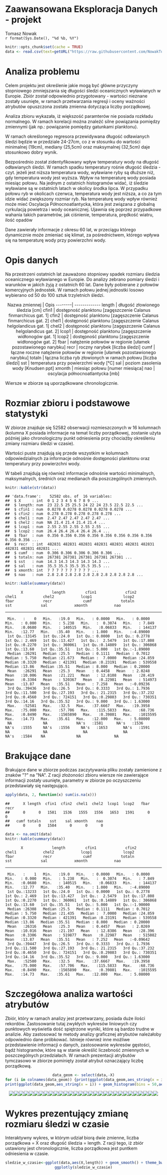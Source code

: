 # Zaawansowana Eksploracja Danych - projekt
Tomasz Nowak  
`r format(Sys.Date(), "%d %b, %Y")`  



```r
knitr::opts_chunk$set(cache = TRUE)
data <- read.csv(text=getURL("https://raw.githubusercontent.com/NowakTom/ZED/master/sledzie.csv"), na.strings = "?")
```

# Analiza problemu

Celem projektu jest określenie jakie mogą być główne przyczyny stopniowego zmniejszania się długości śledzi oceanicznych wyławianych w Europie. Zbiór został odpowiednio przygotowany - wartości nieznane zostały usunięte, w ramach przetwarzania regresji i oceny ważności atrybutów opuszczona została zmienna dotycząca liczby porządkowej.

Analiza zbioru wykazała, iż większość paramterów nie posiada rozkładu normalnego. W ramach korelacji można znaleźć silne powiązania pomiędzy zmiennymi (jak np.: powiązanie pomiędzy gatunkami planktonu). 

W ramach określonego regresora przewidywana długość odławianych śledzi będzie w przedziale 24-27cm, co z w stosunku do wartości minimalnej (19cm), mediany (25,5cm) oraz maksymalnej (32,5cm) daje stosunkowo dobry wynik.

Bezpośrednio został zidentyfikowany wpływ temperatury wody na długość odławianych śledzi. W ramach spadku temperatury rośnie długość śledzia - czyt. jeżeli jest niższa temperatura wody, wyławiane ryby są dłuższe niż, gdy temperatura wody jest wyższa. Wpływ na temperaturę wody posiada miesiąc połowu. Na jednym z ostatnich histogramów widać, iż śledzie wyławiane są w ostatnich latach w okolicy środka lipca. W przypadku połowu ryb w okolicach czerwca, temperatura wody jest niższa, a co za tym idzie widać zwiększony rozmiar ryb. Na temperaturę wody wpływ również może mieć Oscylacja Północnoatlantycka, która jest związana z globalną cyrkulacją powietrza i wody oceanicznej. Ujawnia się poprzez przypadkowe wahania takich parametrów, jak ciśnienie, temperatura, prędkość wiatru, ilość opadów

Dane zawierały informacje z okresu 60 lat, w przeciągu którego dynamicznie może zmieniać się klimat, za pośrednictwem, którego wpływa się na temperaturę wody przy powierzchni wody.

# Opis danych

Na przestrzeni ostatnich lat zauważono stopniowy spadek rozmiaru śledzia oceanicznego wyławianego w Europie. Do analizy zebrano pomiary śledzi i warunków w jakich żyją z ostatnich 60 lat. Dane były pobierane z połowów komercyjnych jednostek. W ramach połowu jednej jednostki losowo wybierano od 50 do 100 sztuk trzyletnich śledzi.

 <center>
Nazwa zmiennej | Opis
--------| -------------
length | długość złowionego śledzia [cm]
cfin1 | dostępność planktonu [zagęszczenie Calanus finmarchicus gat. 1]
cfin2 | dostępność planktonu [zagęszczenie Calanus finmarchicus gat. 2]
chel1 | dostępność planktonu [zagęszczenie Calanus helgolandicus gat. 1]
chel2 | dostępność planktonu [zagęszczenie Calanus helgolandicus gat. 2]
lcop1 | dostępność planktonu [zagęszczenie widłonogów gat. 1]
lcop2 | dostępność planktonu [zagęszczenie widłonogów gat. 2]
fbar | natężenie połowów w regionie [ułamek pozostawionego narybku]
recr | roczny narybek [liczba śledzi]
cumf | łączne roczne natężenie połowów w regionie [ułamek pozostawionego narybku]
totaln | łączna liczba ryb złowionych w ramach połowu [liczba śledzi]
sst | temperatura przy powierzchni wody [°C]
sal | poziom zasolenia wody [Knudsen ppt]
xmonth | miesiąc połowu [numer miesiąca]
nao | oscylacja północnoatlantycka [mb] 
</center>

Wiersze w zbiorze są uporządkowane chronologicznie.

# Rozmiar zbioru i podstawowe statystyki

W zbiorze znajduje się 52582 obserwacji rozmieszczonych w 16 kolumnach (kolumna X posiada informacje na temat liczby porządkowej, zostanie użyta później jako chronologiczny punkt odniesienia przy chociażby określeniu zmiany rozmiaru śledzi w czasie).

Wartości puste znajdują się przede wszystkim w kolumnach odpowiedzialnych za informacje odnośnie dostępności planktonu oraz temperatury przy powierzchni wody.

W tabeli znajdują się również informacje odnośnie wartości minimalnych, maksymalnych, średnich oraz medianach dla poszczególnych zmiennych. 


```r
knitr::kable(str(data))
```

```
## 'data.frame':	52582 obs. of  16 variables:
##  $ X     : int  0 1 2 3 4 5 6 7 8 9 ...
##  $ length: num  23 22.5 25 25.5 24 22 24 23.5 22.5 22.5 ...
##  $ cfin1 : num  0.0278 0.0278 0.0278 0.0278 0.0278 ...
##  $ cfin2 : num  0.278 0.278 0.278 0.278 0.278 ...
##  $ chel1 : num  2.47 2.47 2.47 2.47 2.47 ...
##  $ chel2 : num  NA 21.4 21.4 21.4 21.4 ...
##  $ lcop1 : num  2.55 2.55 2.55 2.55 2.55 ...
##  $ lcop2 : num  26.4 26.4 26.4 26.4 26.4 ...
##  $ fbar  : num  0.356 0.356 0.356 0.356 0.356 0.356 0.356 0.356 0.356 0.356 ...
##  $ recr  : int  482831 482831 482831 482831 482831 482831 482831 482831 482831 482831 ...
##  $ cumf  : num  0.306 0.306 0.306 0.306 0.306 ...
##  $ totaln: num  267381 267381 267381 267381 267381 ...
##  $ sst   : num  14.3 14.3 14.3 14.3 14.3 ...
##  $ sal   : num  35.5 35.5 35.5 35.5 35.5 ...
##  $ xmonth: int  7 7 7 7 7 7 7 7 7 7 ...
##  $ nao   : num  2.8 2.8 2.8 2.8 2.8 2.8 2.8 2.8 2.8 2.8 ...
```

```r
knitr::kable(summary(data))
```

           X             length         cfin1             cfin2             chel1            chel2            lcop1              lcop2             fbar             recr              cumf             totaln             sst             sal            xmonth            nao         
---  --------------  -------------  ----------------  ----------------  ---------------  ---------------  -----------------  ---------------  ---------------  ----------------  ----------------  ----------------  --------------  --------------  ---------------  -----------------
     Min.   :    0   Min.   :19.0   Min.   : 0.0000   Min.   : 0.0000   Min.   : 0.000   Min.   : 5.238   Min.   :  0.3074   Min.   : 7.849   Min.   :0.0680   Min.   : 140515   Min.   :0.06833   Min.   : 144137   Min.   :12.77   Min.   :35.40   Min.   : 1.000   Min.   :-4.89000 
     1st Qu.:13145   1st Qu.:24.0   1st Qu.: 0.0000   1st Qu.: 0.2778   1st Qu.: 2.469   1st Qu.:13.427   1st Qu.:  2.5479   1st Qu.:17.808   1st Qu.:0.2270   1st Qu.: 360061   1st Qu.:0.14809   1st Qu.: 306068   1st Qu.:13.60   1st Qu.:35.51   1st Qu.: 5.000   1st Qu.:-1.89000 
     Median :26291   Median :25.5   Median : 0.1111   Median : 0.7012   Median : 5.750   Median :21.673   Median :  7.0000   Median :24.859   Median :0.3320   Median : 421391   Median :0.23191   Median : 539558   Median :13.86   Median :35.51   Median : 8.000   Median : 0.20000 
     Mean   :26291   Mean   :25.3   Mean   : 0.4458   Mean   : 2.0248   Mean   :10.006   Mean   :21.221   Mean   : 12.8108   Mean   :28.419   Mean   :0.3304   Mean   : 520367   Mean   :0.22981   Mean   : 514973   Mean   :13.87   Mean   :35.51   Mean   : 7.258   Mean   :-0.09236 
     3rd Qu.:39436   3rd Qu.:26.5   3rd Qu.: 0.3333   3rd Qu.: 1.7936   3rd Qu.:11.500   3rd Qu.:27.193   3rd Qu.: 21.2315   3rd Qu.:37.232   3rd Qu.:0.4560   3rd Qu.: 724151   3rd Qu.:0.29803   3rd Qu.: 730351   3rd Qu.:14.16   3rd Qu.:35.52   3rd Qu.: 9.000   3rd Qu.: 1.63000 
     Max.   :52581   Max.   :32.5   Max.   :37.6667   Max.   :19.3958   Max.   :75.000   Max.   :57.706   Max.   :115.5833   Max.   :68.736   Max.   :0.8490   Max.   :1565890   Max.   :0.39801   Max.   :1015595   Max.   :14.73   Max.   :35.61   Max.   :12.000   Max.   : 5.08000 
     NA              NA             NA's   :1581      NA's   :1536      NA's   :1555     NA's   :1556     NA's   :1653       NA's   :1591     NA               NA                NA                NA                NA's   :1584    NA              NA               NA               

# Brakujące dane

Brakujące dane w zbiorze podczas zaczytywania pliku zostały zamienione z znaków "?" na "NA". Z racji złożoności zbioru wiersze nie zawierające informacji zostały usunięte, parametry w zbiorze po oczyszczeniu przedstawiały się następująco.


```r
apply(data, 2, function(x) sum(is.na(x)))
```

```
##      X length  cfin1  cfin2  chel1  chel2  lcop1  lcop2   fbar   recr 
##      0      0   1581   1536   1555   1556   1653   1591      0      0 
##   cumf totaln    sst    sal xmonth    nao 
##      0      0   1584      0      0      0
```

```r
data <- na.omit(data)
knitr::kable(summary(data))
```

           X             length         cfin1             cfin2             chel1            chel2            lcop1              lcop2             fbar             recr              cumf             totaln             sst             sal            xmonth            nao         
---  --------------  -------------  ----------------  ----------------  ---------------  ---------------  -----------------  ---------------  ---------------  ----------------  ----------------  ----------------  --------------  --------------  ---------------  -----------------
     Min.   :    1   Min.   :19.0   Min.   : 0.0000   Min.   : 0.0000   Min.   : 0.000   Min.   : 5.238   Min.   :  0.3074   Min.   : 7.849   Min.   :0.0680   Min.   : 140515   Min.   :0.06833   Min.   : 144137   Min.   :12.77   Min.   :35.40   Min.   : 1.000   Min.   :-4.89000 
     1st Qu.:13233   1st Qu.:24.0   1st Qu.: 0.0000   1st Qu.: 0.2778   1st Qu.: 2.469   1st Qu.:13.427   1st Qu.:  2.5479   1st Qu.:17.808   1st Qu.:0.2270   1st Qu.: 360061   1st Qu.:0.14809   1st Qu.: 306068   1st Qu.:13.60   1st Qu.:35.51   1st Qu.: 5.000   1st Qu.:-1.90000 
     Median :26308   Median :25.5   Median : 0.1111   Median : 0.7012   Median : 5.750   Median :21.435   Median :  7.0000   Median :24.859   Median :0.3320   Median : 421391   Median :0.23191   Median : 539558   Median :13.86   Median :35.51   Median : 8.000   Median : 0.20000 
     Mean   :26316   Mean   :25.3   Mean   : 0.4457   Mean   : 2.0269   Mean   :10.016   Mean   :21.197   Mean   : 12.8386   Mean   :28.396   Mean   :0.3306   Mean   : 519877   Mean   :0.22987   Mean   : 515082   Mean   :13.87   Mean   :35.51   Mean   : 7.252   Mean   :-0.09642 
     3rd Qu.:39447   3rd Qu.:26.5   3rd Qu.: 0.3333   3rd Qu.: 1.7936   3rd Qu.:11.500   3rd Qu.:27.193   3rd Qu.: 21.2315   3rd Qu.:37.232   3rd Qu.:0.4650   3rd Qu.: 724151   3rd Qu.:0.29803   3rd Qu.: 730351   3rd Qu.:14.16   3rd Qu.:35.52   3rd Qu.: 9.000   3rd Qu.: 1.63000 
     Max.   :52580   Max.   :32.5   Max.   :37.6667   Max.   :19.3958   Max.   :75.000   Max.   :57.706   Max.   :115.5833   Max.   :68.736   Max.   :0.8490   Max.   :1565890   Max.   :0.39801   Max.   :1015595   Max.   :14.73   Max.   :35.61   Max.   :12.000   Max.   : 5.08000 

# Szczegółowa analiza wartości atrybutów

Zbiór, który w ramach analizy jest przetwarzany, posiada duże ilości rekordów. Zastosowanie tutaj zwykłych wykresów liniowych czy punktowych wyświetla dość spiętrzone wyniki, które są bardzo trudne w analizie. Aby zastosować te metody analizy graficznej atrybutów należałoby odpowiednio dane próbkować. Istnieje również inne możliwe przedstawienie informacji o danych, zastosowanie wykresów gęstości, bądź histogramów, które są w stanie określić liczebność zmiennych w poszczególnych przedziałach. W ramach prezentacji atrybutów tymczasowo w zbiorze pominięty został atrybut oznaczający liczbę porządkową.

<center>

```r
data_geom <- select(data,-X)
for (i in colnames(data_geom)) {print(ggplot(data_geom,aes_string(x = i)) + geom_density(fill = "#0087BD") + ggtitle(i) + theme_bw())
print(ggplot(data_geom,aes_string(x = i)) + geom_histogram(bins = 50,aes(fill = ..count..)) + scale_fill_gradient("Count", low = "yellow", high = "blue") + ggtitle(i) + theme_bw()) }
```

![](ZED_projekt_files/figure-html/unnamed-chunk-5-1.png)<!-- -->![](ZED_projekt_files/figure-html/unnamed-chunk-5-2.png)<!-- -->![](ZED_projekt_files/figure-html/unnamed-chunk-5-3.png)<!-- -->![](ZED_projekt_files/figure-html/unnamed-chunk-5-4.png)<!-- -->![](ZED_projekt_files/figure-html/unnamed-chunk-5-5.png)<!-- -->![](ZED_projekt_files/figure-html/unnamed-chunk-5-6.png)<!-- -->![](ZED_projekt_files/figure-html/unnamed-chunk-5-7.png)<!-- -->![](ZED_projekt_files/figure-html/unnamed-chunk-5-8.png)<!-- -->![](ZED_projekt_files/figure-html/unnamed-chunk-5-9.png)<!-- -->![](ZED_projekt_files/figure-html/unnamed-chunk-5-10.png)<!-- -->![](ZED_projekt_files/figure-html/unnamed-chunk-5-11.png)<!-- -->![](ZED_projekt_files/figure-html/unnamed-chunk-5-12.png)<!-- -->![](ZED_projekt_files/figure-html/unnamed-chunk-5-13.png)<!-- -->![](ZED_projekt_files/figure-html/unnamed-chunk-5-14.png)<!-- -->![](ZED_projekt_files/figure-html/unnamed-chunk-5-15.png)<!-- -->![](ZED_projekt_files/figure-html/unnamed-chunk-5-16.png)<!-- -->![](ZED_projekt_files/figure-html/unnamed-chunk-5-17.png)<!-- -->![](ZED_projekt_files/figure-html/unnamed-chunk-5-18.png)<!-- -->![](ZED_projekt_files/figure-html/unnamed-chunk-5-19.png)<!-- -->![](ZED_projekt_files/figure-html/unnamed-chunk-5-20.png)<!-- -->![](ZED_projekt_files/figure-html/unnamed-chunk-5-21.png)<!-- -->![](ZED_projekt_files/figure-html/unnamed-chunk-5-22.png)<!-- -->![](ZED_projekt_files/figure-html/unnamed-chunk-5-23.png)<!-- -->![](ZED_projekt_files/figure-html/unnamed-chunk-5-24.png)<!-- -->![](ZED_projekt_files/figure-html/unnamed-chunk-5-25.png)<!-- -->![](ZED_projekt_files/figure-html/unnamed-chunk-5-26.png)<!-- -->![](ZED_projekt_files/figure-html/unnamed-chunk-5-27.png)<!-- -->![](ZED_projekt_files/figure-html/unnamed-chunk-5-28.png)<!-- -->![](ZED_projekt_files/figure-html/unnamed-chunk-5-29.png)<!-- -->![](ZED_projekt_files/figure-html/unnamed-chunk-5-30.png)<!-- -->
</center>

# Wykres prezentujący zmianę rozmiaru śledzi w czasie

Interaktywny wykres, w którym udział biorą dwie zmienne, liczba porządkowa = X oraz długość śledzia = length. Z racji tego, iż zbiór ustawiony jest chronologicznie, liczba porządkowa jest puntkem odniesienia w czasie.

<center>

```r
sledzie_w_czasie<-ggplot(data,aes(X,length)) + geom_smooth() + theme_bw() + ggtitle("Zmiana rozmiaru śledzi w czasie") + labs(x= "Czas",y="Rozmiar śledzi")
ggplotly(sledzie_w_czasie)
```

<!--html_preserve--><div id="htmlwidget-da30f90cf87c4577904d" style="width:672px;height:480px;" class="plotly html-widget"></div>
<script type="application/json" data-for="htmlwidget-da30f90cf87c4577904d">{"x":{"data":[{"x":[1,666.556962025316,1332.11392405063,1997.67088607595,2663.22784810127,3328.78481012658,3994.3417721519,4659.89873417722,5325.45569620253,5991.01265822785,6656.56962025316,7322.12658227848,7987.6835443038,8653.24050632911,9318.79746835443,9984.35443037975,10649.9113924051,11315.4683544304,11981.0253164557,12646.582278481,13312.1392405063,13977.6962025316,14643.253164557,15308.8101265823,15974.3670886076,16639.9240506329,17305.4810126582,17971.0379746835,18636.5949367089,19302.1518987342,19967.7088607595,20633.2658227848,21298.8227848101,21964.3797468354,22629.9367088608,23295.4936708861,23961.0506329114,24626.6075949367,25292.164556962,25957.7215189873,26623.2784810127,27288.835443038,27954.3924050633,28619.9493670886,29285.5063291139,29951.0632911392,30616.6202531646,31282.1772151899,31947.7341772152,32613.2911392405,33278.8481012658,33944.4050632911,34609.9620253165,35275.5189873418,35941.0759493671,36606.6329113924,37272.1898734177,37937.746835443,38603.3037974684,39268.8607594937,39934.417721519,40599.9746835443,41265.5316455696,41931.0886075949,42596.6455696203,43262.2025316456,43927.7594936709,44593.3164556962,45258.8734177215,45924.4303797468,46589.9873417722,47255.5443037975,47921.1012658228,48586.6582278481,49252.2151898734,49917.7721518987,50583.3291139241,51248.8860759494,51914.4430379747,52580],"y":[24.4019532510441,24.5325523161891,24.6620464666224,24.7893307876321,24.9133003645067,25.0328502825342,25.146875627003,25.2542714832013,25.3539329364174,25.4447598650459,25.5266855372574,25.6019573803281,25.673137268706,25.7427870768391,25.8134686791754,25.8877439501628,25.9681747642494,26.0573229958832,26.1577084919278,26.2686309108767,26.3839491964048,26.4969974956325,26.6011099556803,26.6896207236685,26.7558639467177,26.7931737719481,26.7948843464803,26.7547818619542,26.6749275998764,26.5646268460207,26.4334295680843,26.2908857337644,26.1465453107581,26.0099582667627,25.8906745694753,25.7982441865932,25.7407730183256,25.7155644203795,25.7150286813001,25.7315518874136,25.7575201250461,25.7853194805236,25.8073360401722,25.815955890318,25.8035688872002,25.7654316457746,25.7047716610015,25.6261906773956,25.534290439472,25.4336726917456,25.3289391787313,25.224691644944,25.1255318348987,25.0360043460452,24.9579447733706,24.8893584021572,24.8279606410827,24.7714668988244,24.71759258406,24.6640531054669,24.6085638717226,24.5488402915047,24.4827493288114,24.4106827667194,24.3351165039079,24.2585888357364,24.1836380575642,24.1128024647505,24.0486203526547,23.9936300166362,23.9503697520542,23.9210709567113,23.9053589102395,23.901544092171,23.907926898448,23.9228077250131,23.9444869678086,23.9712650227769,24.0014422858604,24.0333191530015],"text":["X: 1<br>length: 24.4","X: 666.56<br>length: 24.53","X: 1332.11<br>length: 24.66","X: 1997.67<br>length: 24.79","X: 2663.23<br>length: 24.91","X: 3328.78<br>length: 25.03","X: 3994.34<br>length: 25.15","X: 4659.9<br>length: 25.25","X: 5325.46<br>length: 25.35","X: 5991.01<br>length: 25.44","X: 6656.57<br>length: 25.53","X: 7322.13<br>length: 25.6","X: 7987.68<br>length: 25.67","X: 8653.24<br>length: 25.74","X: 9318.8<br>length: 25.81","X: 9984.35<br>length: 25.89","X: 10649.91<br>length: 25.97","X: 11315.47<br>length: 26.06","X: 11981.03<br>length: 26.16","X: 12646.58<br>length: 26.27","X: 13312.14<br>length: 26.38","X: 13977.7<br>length: 26.5","X: 14643.25<br>length: 26.6","X: 15308.81<br>length: 26.69","X: 15974.37<br>length: 26.76","X: 16639.92<br>length: 26.79","X: 17305.48<br>length: 26.79","X: 17971.04<br>length: 26.75","X: 18636.59<br>length: 26.67","X: 19302.15<br>length: 26.56","X: 19967.71<br>length: 26.43","X: 20633.27<br>length: 26.29","X: 21298.82<br>length: 26.15","X: 21964.38<br>length: 26.01","X: 22629.94<br>length: 25.89","X: 23295.49<br>length: 25.8","X: 23961.05<br>length: 25.74","X: 24626.61<br>length: 25.72","X: 25292.16<br>length: 25.72","X: 25957.72<br>length: 25.73","X: 26623.28<br>length: 25.76","X: 27288.84<br>length: 25.79","X: 27954.39<br>length: 25.81","X: 28619.95<br>length: 25.82","X: 29285.51<br>length: 25.8","X: 29951.06<br>length: 25.77","X: 30616.62<br>length: 25.7","X: 31282.18<br>length: 25.63","X: 31947.73<br>length: 25.53","X: 32613.29<br>length: 25.43","X: 33278.85<br>length: 25.33","X: 33944.41<br>length: 25.22","X: 34609.96<br>length: 25.13","X: 35275.52<br>length: 25.04","X: 35941.08<br>length: 24.96","X: 36606.63<br>length: 24.89","X: 37272.19<br>length: 24.83","X: 37937.75<br>length: 24.77","X: 38603.3<br>length: 24.72","X: 39268.86<br>length: 24.66","X: 39934.42<br>length: 24.61","X: 40599.97<br>length: 24.55","X: 41265.53<br>length: 24.48","X: 41931.09<br>length: 24.41","X: 42596.65<br>length: 24.34","X: 43262.2<br>length: 24.26","X: 43927.76<br>length: 24.18","X: 44593.32<br>length: 24.11","X: 45258.87<br>length: 24.05","X: 45924.43<br>length: 23.99","X: 46589.99<br>length: 23.95","X: 47255.54<br>length: 23.92","X: 47921.1<br>length: 23.91","X: 48586.66<br>length: 23.9","X: 49252.22<br>length: 23.91","X: 49917.77<br>length: 23.92","X: 50583.33<br>length: 23.94","X: 51248.89<br>length: 23.97","X: 51914.44<br>length: 24","X: 52580<br>length: 24.03"],"key":null,"type":"scatter","mode":"lines","name":"fitted values","line":{"width":3.77952755905512,"color":"rgba(51,102,255,1)","dash":"solid"},"hoveron":"points","showlegend":false,"xaxis":"x","yaxis":"y","hoverinfo":"text"},{"x":[1,666.556962025316,1332.11392405063,1997.67088607595,2663.22784810127,3328.78481012658,3994.3417721519,4659.89873417722,5325.45569620253,5991.01265822785,6656.56962025316,7322.12658227848,7987.6835443038,8653.24050632911,9318.79746835443,9984.35443037975,10649.9113924051,11315.4683544304,11981.0253164557,12646.582278481,13312.1392405063,13977.6962025316,14643.253164557,15308.8101265823,15974.3670886076,16639.9240506329,17305.4810126582,17971.0379746835,18636.5949367089,19302.1518987342,19967.7088607595,20633.2658227848,21298.8227848101,21964.3797468354,22629.9367088608,23295.4936708861,23961.0506329114,24626.6075949367,25292.164556962,25957.7215189873,26623.2784810127,27288.835443038,27954.3924050633,28619.9493670886,29285.5063291139,29951.0632911392,30616.6202531646,31282.1772151899,31947.7341772152,32613.2911392405,33278.8481012658,33944.4050632911,34609.9620253165,35275.5189873418,35941.0759493671,36606.6329113924,37272.1898734177,37937.746835443,38603.3037974684,39268.8607594937,39934.417721519,40599.9746835443,41265.5316455696,41931.0886075949,42596.6455696203,43262.2025316456,43927.7594936709,44593.3164556962,45258.8734177215,45924.4303797468,46589.9873417722,47255.5443037975,47921.1012658228,48586.6582278481,49252.2151898734,49917.7721518987,50583.3291139241,51248.8860759494,51914.4430379747,52580,52580,52580,51914.4430379747,51248.8860759494,50583.3291139241,49917.7721518987,49252.2151898734,48586.6582278481,47921.1012658228,47255.5443037975,46589.9873417722,45924.4303797468,45258.8734177215,44593.3164556962,43927.7594936709,43262.2025316456,42596.6455696203,41931.0886075949,41265.5316455696,40599.9746835443,39934.417721519,39268.8607594937,38603.3037974684,37937.746835443,37272.1898734177,36606.6329113924,35941.0759493671,35275.5189873418,34609.9620253165,33944.4050632911,33278.8481012658,32613.2911392405,31947.7341772152,31282.1772151899,30616.6202531646,29951.0632911392,29285.5063291139,28619.9493670886,27954.3924050633,27288.835443038,26623.2784810127,25957.7215189873,25292.164556962,24626.6075949367,23961.0506329114,23295.4936708861,22629.9367088608,21964.3797468354,21298.8227848101,20633.2658227848,19967.7088607595,19302.1518987342,18636.5949367089,17971.0379746835,17305.4810126582,16639.9240506329,15974.3670886076,15308.8101265823,14643.253164557,13977.6962025316,13312.1392405063,12646.582278481,11981.0253164557,11315.4683544304,10649.9113924051,9984.35443037975,9318.79746835443,8653.24050632911,7987.6835443038,7322.12658227848,6656.56962025316,5991.01265822785,5325.45569620253,4659.89873417722,3994.3417721519,3328.78481012658,2663.22784810127,1997.67088607595,1332.11392405063,666.556962025316,1,1],"y":[24.3213505806143,24.4660467607603,24.6079331660004,24.7447933568782,24.8743825920852,24.9952961004595,25.1076889137359,25.2124743046974,25.3102034601149,25.4007897164008,25.4843531831372,25.5623104196919,25.6360475828745,25.7069681473019,25.777019188267,25.8491004361879,25.9268305387874,26.013987014037,26.1140966082883,26.2266668620608,26.3446479268541,26.4601343955766,26.5652848514478,26.6528957257801,26.7167703332993,26.7513921998854,26.7513419802871,26.7113678825203,26.6334500876783,26.5258619982821,26.3968883627137,26.2549867668717,26.1093788575206,25.970283172135,25.8484694304143,25.7547043900881,25.6979019606081,25.6749512984869,25.6771177693093,25.6954980964749,25.721524459534,25.7475463954289,25.7668569352398,25.7731267663118,25.7599118001151,25.722979656198,25.664814465988,25.5888131748308,25.4983336268608,25.3972337270746,25.2903587955975,25.1833668132061,25.082134946619,24.9922806430304,24.9158400381771,24.8499161972098,24.7910019262624,24.7356373967778,24.6809716988695,24.6251490016311,24.5670114708077,24.5055190020813,24.4395068917804,24.369301184682,24.2963955439214,24.2221048835114,24.1478731590501,24.0758416299532,24.0091226129045,23.9514105767166,23.9064390712752,23.8773068309916,23.8634949119032,23.8623056718458,23.8703752244755,23.883953817658,23.9000380956978,23.917214240464,23.9349369966978,23.9526356879908,23.9526356879908,24.1140026180123,24.067947575023,24.0253158050898,23.9889358399194,23.9616616323681,23.9454785724205,23.9407825124961,23.9472229085758,23.964835082431,23.9943004328333,24.0358494565558,24.0881180924049,24.1497632995477,24.2194029560782,24.2950727879614,24.3738374638945,24.4520643487567,24.5259917658423,24.5921615809281,24.6501162726376,24.7029572093027,24.7542134692505,24.8072964008711,24.8649193559029,24.9288006071047,25.0000495085641,25.0797280490601,25.1689287231784,25.266016476682,25.3675195618652,25.4701116564167,25.5702472520833,25.6635681799604,25.7447288560149,25.8078836353513,25.8472259742853,25.8587850143242,25.8478151451046,25.8230925656182,25.7935157905581,25.7676056783524,25.7529395932909,25.7561775422721,25.7836440760431,25.8417839830982,25.9328797085364,26.0496333613904,26.1837117639956,26.3267847006571,26.4699707734548,26.6033916937593,26.7164051120744,26.7981958413881,26.8384267126735,26.8349553440109,26.794957560136,26.7263457215569,26.6369350599128,26.5338605956884,26.4232504659554,26.3105949596926,26.2013203755672,26.1006589777293,26.0095189897114,25.9263874641377,25.8499181700837,25.7786060063763,25.7102269545375,25.6416043409643,25.5690178913776,25.4887300136911,25.3976624127198,25.2960686617052,25.1860623402701,25.0704044646089,24.9522181369281,24.8338682183861,24.7161597672444,24.5990578716179,24.4825559214739,24.3213505806143],"text":["X: 1<br>length: 24.4","X: 666.56<br>length: 24.53","X: 1332.11<br>length: 24.66","X: 1997.67<br>length: 24.79","X: 2663.23<br>length: 24.91","X: 3328.78<br>length: 25.03","X: 3994.34<br>length: 25.15","X: 4659.9<br>length: 25.25","X: 5325.46<br>length: 25.35","X: 5991.01<br>length: 25.44","X: 6656.57<br>length: 25.53","X: 7322.13<br>length: 25.6","X: 7987.68<br>length: 25.67","X: 8653.24<br>length: 25.74","X: 9318.8<br>length: 25.81","X: 9984.35<br>length: 25.89","X: 10649.91<br>length: 25.97","X: 11315.47<br>length: 26.06","X: 11981.03<br>length: 26.16","X: 12646.58<br>length: 26.27","X: 13312.14<br>length: 26.38","X: 13977.7<br>length: 26.5","X: 14643.25<br>length: 26.6","X: 15308.81<br>length: 26.69","X: 15974.37<br>length: 26.76","X: 16639.92<br>length: 26.79","X: 17305.48<br>length: 26.79","X: 17971.04<br>length: 26.75","X: 18636.59<br>length: 26.67","X: 19302.15<br>length: 26.56","X: 19967.71<br>length: 26.43","X: 20633.27<br>length: 26.29","X: 21298.82<br>length: 26.15","X: 21964.38<br>length: 26.01","X: 22629.94<br>length: 25.89","X: 23295.49<br>length: 25.8","X: 23961.05<br>length: 25.74","X: 24626.61<br>length: 25.72","X: 25292.16<br>length: 25.72","X: 25957.72<br>length: 25.73","X: 26623.28<br>length: 25.76","X: 27288.84<br>length: 25.79","X: 27954.39<br>length: 25.81","X: 28619.95<br>length: 25.82","X: 29285.51<br>length: 25.8","X: 29951.06<br>length: 25.77","X: 30616.62<br>length: 25.7","X: 31282.18<br>length: 25.63","X: 31947.73<br>length: 25.53","X: 32613.29<br>length: 25.43","X: 33278.85<br>length: 25.33","X: 33944.41<br>length: 25.22","X: 34609.96<br>length: 25.13","X: 35275.52<br>length: 25.04","X: 35941.08<br>length: 24.96","X: 36606.63<br>length: 24.89","X: 37272.19<br>length: 24.83","X: 37937.75<br>length: 24.77","X: 38603.3<br>length: 24.72","X: 39268.86<br>length: 24.66","X: 39934.42<br>length: 24.61","X: 40599.97<br>length: 24.55","X: 41265.53<br>length: 24.48","X: 41931.09<br>length: 24.41","X: 42596.65<br>length: 24.34","X: 43262.2<br>length: 24.26","X: 43927.76<br>length: 24.18","X: 44593.32<br>length: 24.11","X: 45258.87<br>length: 24.05","X: 45924.43<br>length: 23.99","X: 46589.99<br>length: 23.95","X: 47255.54<br>length: 23.92","X: 47921.1<br>length: 23.91","X: 48586.66<br>length: 23.9","X: 49252.22<br>length: 23.91","X: 49917.77<br>length: 23.92","X: 50583.33<br>length: 23.94","X: 51248.89<br>length: 23.97","X: 51914.44<br>length: 24","X: 52580<br>length: 24.03","X: 52580<br>length: 24.03","X: 52580<br>length: 24.03","X: 51914.44<br>length: 24","X: 51248.89<br>length: 23.97","X: 50583.33<br>length: 23.94","X: 49917.77<br>length: 23.92","X: 49252.22<br>length: 23.91","X: 48586.66<br>length: 23.9","X: 47921.1<br>length: 23.91","X: 47255.54<br>length: 23.92","X: 46589.99<br>length: 23.95","X: 45924.43<br>length: 23.99","X: 45258.87<br>length: 24.05","X: 44593.32<br>length: 24.11","X: 43927.76<br>length: 24.18","X: 43262.2<br>length: 24.26","X: 42596.65<br>length: 24.34","X: 41931.09<br>length: 24.41","X: 41265.53<br>length: 24.48","X: 40599.97<br>length: 24.55","X: 39934.42<br>length: 24.61","X: 39268.86<br>length: 24.66","X: 38603.3<br>length: 24.72","X: 37937.75<br>length: 24.77","X: 37272.19<br>length: 24.83","X: 36606.63<br>length: 24.89","X: 35941.08<br>length: 24.96","X: 35275.52<br>length: 25.04","X: 34609.96<br>length: 25.13","X: 33944.41<br>length: 25.22","X: 33278.85<br>length: 25.33","X: 32613.29<br>length: 25.43","X: 31947.73<br>length: 25.53","X: 31282.18<br>length: 25.63","X: 30616.62<br>length: 25.7","X: 29951.06<br>length: 25.77","X: 29285.51<br>length: 25.8","X: 28619.95<br>length: 25.82","X: 27954.39<br>length: 25.81","X: 27288.84<br>length: 25.79","X: 26623.28<br>length: 25.76","X: 25957.72<br>length: 25.73","X: 25292.16<br>length: 25.72","X: 24626.61<br>length: 25.72","X: 23961.05<br>length: 25.74","X: 23295.49<br>length: 25.8","X: 22629.94<br>length: 25.89","X: 21964.38<br>length: 26.01","X: 21298.82<br>length: 26.15","X: 20633.27<br>length: 26.29","X: 19967.71<br>length: 26.43","X: 19302.15<br>length: 26.56","X: 18636.59<br>length: 26.67","X: 17971.04<br>length: 26.75","X: 17305.48<br>length: 26.79","X: 16639.92<br>length: 26.79","X: 15974.37<br>length: 26.76","X: 15308.81<br>length: 26.69","X: 14643.25<br>length: 26.6","X: 13977.7<br>length: 26.5","X: 13312.14<br>length: 26.38","X: 12646.58<br>length: 26.27","X: 11981.03<br>length: 26.16","X: 11315.47<br>length: 26.06","X: 10649.91<br>length: 25.97","X: 9984.35<br>length: 25.89","X: 9318.8<br>length: 25.81","X: 8653.24<br>length: 25.74","X: 7987.68<br>length: 25.67","X: 7322.13<br>length: 25.6","X: 6656.57<br>length: 25.53","X: 5991.01<br>length: 25.44","X: 5325.46<br>length: 25.35","X: 4659.9<br>length: 25.25","X: 3994.34<br>length: 25.15","X: 3328.78<br>length: 25.03","X: 2663.23<br>length: 24.91","X: 1997.67<br>length: 24.79","X: 1332.11<br>length: 24.66","X: 666.56<br>length: 24.53","X: 1<br>length: 24.4","X: 1<br>length: 24.4"],"key":null,"type":"scatter","mode":"lines","line":{"width":3.77952755905512,"color":"transparent","dash":"solid"},"fill":"toself","fillcolor":"rgba(153,153,153,0.4)","hoveron":"points","hoverinfo":"x+y","showlegend":false,"xaxis":"x","yaxis":"y","name":""}],"layout":{"margin":{"t":43.7625570776256,"r":7.30593607305936,"b":40.1826484018265,"l":37.2602739726027},"plot_bgcolor":"rgba(255,255,255,1)","paper_bgcolor":"rgba(255,255,255,1)","font":{"color":"rgba(0,0,0,1)","family":"","size":14.6118721461187},"title":"Zmiana rozmiaru śledzi w czasie","titlefont":{"color":"rgba(0,0,0,1)","family":"","size":17.5342465753425},"xaxis":{"domain":[0,1],"type":"linear","autorange":false,"tickmode":"array","range":[-2627.95,55208.95],"ticktext":["0","10000","20000","30000","40000","50000"],"tickvals":[0,10000,20000,30000,40000,50000],"ticks":"outside","tickcolor":"rgba(51,51,51,1)","ticklen":3.65296803652968,"tickwidth":0.66417600664176,"showticklabels":true,"tickfont":{"color":"rgba(77,77,77,1)","family":"","size":11.689497716895},"tickangle":-0,"showline":false,"linecolor":null,"linewidth":0,"showgrid":true,"gridcolor":"rgba(235,235,235,1)","gridwidth":0.66417600664176,"zeroline":false,"anchor":"y","title":"Czas","titlefont":{"color":"rgba(0,0,0,1)","family":"","size":14.6118721461187},"hoverformat":".2f"},"yaxis":{"domain":[0,1],"type":"linear","autorange":false,"tickmode":"array","range":[23.7134996198044,26.9872327647149],"ticktext":["24","25","26"],"tickvals":[24,25,26],"ticks":"outside","tickcolor":"rgba(51,51,51,1)","ticklen":3.65296803652968,"tickwidth":0.66417600664176,"showticklabels":true,"tickfont":{"color":"rgba(77,77,77,1)","family":"","size":11.689497716895},"tickangle":-0,"showline":false,"linecolor":null,"linewidth":0,"showgrid":true,"gridcolor":"rgba(235,235,235,1)","gridwidth":0.66417600664176,"zeroline":false,"anchor":"x","title":"Rozmiar śledzi","titlefont":{"color":"rgba(0,0,0,1)","family":"","size":14.6118721461187},"hoverformat":".2f"},"shapes":[{"type":"rect","fillcolor":"transparent","line":{"color":"rgba(51,51,51,1)","width":0.66417600664176,"linetype":"solid"},"yref":"paper","xref":"paper","x0":0,"x1":1,"y0":0,"y1":1}],"showlegend":false,"legend":{"bgcolor":"rgba(255,255,255,1)","bordercolor":"transparent","borderwidth":1.88976377952756,"font":{"color":"rgba(0,0,0,1)","family":"","size":11.689497716895}},"hovermode":"closest"},"source":"A","config":{"modeBarButtonsToAdd":[{"name":"Collaborate","icon":{"width":1000,"ascent":500,"descent":-50,"path":"M487 375c7-10 9-23 5-36l-79-259c-3-12-11-23-22-31-11-8-22-12-35-12l-263 0c-15 0-29 5-43 15-13 10-23 23-28 37-5 13-5 25-1 37 0 0 0 3 1 7 1 5 1 8 1 11 0 2 0 4-1 6 0 3-1 5-1 6 1 2 2 4 3 6 1 2 2 4 4 6 2 3 4 5 5 7 5 7 9 16 13 26 4 10 7 19 9 26 0 2 0 5 0 9-1 4-1 6 0 8 0 2 2 5 4 8 3 3 5 5 5 7 4 6 8 15 12 26 4 11 7 19 7 26 1 1 0 4 0 9-1 4-1 7 0 8 1 2 3 5 6 8 4 4 6 6 6 7 4 5 8 13 13 24 4 11 7 20 7 28 1 1 0 4 0 7-1 3-1 6-1 7 0 2 1 4 3 6 1 1 3 4 5 6 2 3 3 5 5 6 1 2 3 5 4 9 2 3 3 7 5 10 1 3 2 6 4 10 2 4 4 7 6 9 2 3 4 5 7 7 3 2 7 3 11 3 3 0 8 0 13-1l0-1c7 2 12 2 14 2l218 0c14 0 25-5 32-16 8-10 10-23 6-37l-79-259c-7-22-13-37-20-43-7-7-19-10-37-10l-248 0c-5 0-9-2-11-5-2-3-2-7 0-12 4-13 18-20 41-20l264 0c5 0 10 2 16 5 5 3 8 6 10 11l85 282c2 5 2 10 2 17 7-3 13-7 17-13z m-304 0c-1-3-1-5 0-7 1-1 3-2 6-2l174 0c2 0 4 1 7 2 2 2 4 4 5 7l6 18c0 3 0 5-1 7-1 1-3 2-6 2l-173 0c-3 0-5-1-8-2-2-2-4-4-4-7z m-24-73c-1-3-1-5 0-7 2-2 3-2 6-2l174 0c2 0 5 0 7 2 3 2 4 4 5 7l6 18c1 2 0 5-1 6-1 2-3 3-5 3l-174 0c-3 0-5-1-7-3-3-1-4-4-5-6z"},"click":"function(gd) { \n        // is this being viewed in RStudio?\n        if (location.search == '?viewer_pane=1') {\n          alert('To learn about plotly for collaboration, visit:\\n https://cpsievert.github.io/plotly_book/plot-ly-for-collaboration.html');\n        } else {\n          window.open('https://cpsievert.github.io/plotly_book/plot-ly-for-collaboration.html', '_blank');\n        }\n      }"}],"modeBarButtonsToRemove":["sendDataToCloud"]},"base_url":"https://plot.ly"},"evals":["config.modeBarButtonsToAdd.0.click"],"jsHooks":[]}</script><!--/html_preserve-->
</center>

# Korelacja między zmiennymi

Z powyższych wykresów gęstości poszczególnych zmiennych można wyciągnąć wnioski, iż dane w zbiorze (poza zmienną length) nie posiadają normalnego rozkładu. Dodatkowo niektóre dane są bardziej odległe od innych w ramach pojedyńczego zbioru. Wobec powyższych wniosków korelacja została wykonana metodą Spearman'a.

<center>

```r
korelacja <- cor(data, method = "spearman")
heatmaply(korelacja, k_col = 2, k_row = 3) %>% layout(margin = list(l = 130, b = 40))
```

<!--html_preserve--><div id="htmlwidget-5174c58ad291f9aa8e2a" style="width:672px;height:480px;" class="plotly html-widget"></div>
<script type="application/json" data-for="htmlwidget-5174c58ad291f9aa8e2a">{"x":{"data":[{"x":[8.421875,12.875,null,12.875,12.875,null,12.875,11.25,null,11.25,11.25,null,11.25,10.5,null,10.5,10.5,null,10.5,10,null,10,10,null,10.5,11,null,11,11,null,11.25,12,null,12,12,null,12.875,14.5,null,14.5,14.5,null,14.5,13.5,null,13.5,13.5,null,13.5,13,null,13,13,null,13.5,14,null,14,14,null,14.5,15.5,null,15.5,15.5,null,15.5,15,null,15,15,null,15.5,16,null,16,16],"y":[3.17834130064793,3.17834130064793,null,3.17834130064793,2.73257192761007,null,2.73257192761007,2.73257192761007,null,2.73257192761007,1.69415105171498,null,1.69415105171498,1.69415105171498,null,1.69415105171498,1.04207478399598,null,1.04207478399598,1.04207478399598,null,1.04207478399598,0,null,1.04207478399598,1.04207478399598,null,1.04207478399598,0,null,1.69415105171498,1.69415105171498,null,1.69415105171498,0,null,2.73257192761007,2.73257192761007,null,2.73257192761007,1.71998345417351,null,1.71998345417351,1.71998345417351,null,1.71998345417351,0.2507927073331,null,0.2507927073331,0.2507927073331,null,0.2507927073331,0,null,0.2507927073331,0.2507927073331,null,0.2507927073331,0,null,1.71998345417351,1.71998345417351,null,1.71998345417351,0.25369056908261,null,0.25369056908261,0.25369056908261,null,0.25369056908261,0,null,0.25369056908261,0.25369056908261,null,0.25369056908261,0],"text":["y: 3.18","y: 3.18",null,"y: 3.18","y: 3.18",null,"y: 2.73","y: 2.73",null,"y: 2.73","y: 2.73",null,"y: 1.69","y: 1.69",null,"y: 1.69","y: 1.69",null,"y: 1.04","y: 1.04",null,"y: 1.04","y: 1.04",null,"y: 1.04","y: 1.04",null,"y: 1.04","y: 1.04",null,"y: 1.69","y: 1.69",null,"y: 1.69","y: 1.69",null,"y: 2.73","y: 2.73",null,"y: 2.73","y: 2.73",null,"y: 1.72","y: 1.72",null,"y: 1.72","y: 1.72",null,"y: 0.25","y: 0.25",null,"y: 0.25","y: 0.25",null,"y: 0.25","y: 0.25",null,"y: 0.25","y: 0.25",null,"y: 1.72","y: 1.72",null,"y: 1.72","y: 1.72",null,"y: 0.25","y: 0.25",null,"y: 0.25","y: 0.25",null,"y: 0.25","y: 0.25",null,"y: 0.25","y: 0.25"],"key":null,"type":"scatter","mode":"lines","name":"(#009681,solid,1)","line":{"width":2.26771653543307,"color":"rgba(0,150,129,1)","dash":"solid"},"hoveron":"points","legendgroup":"(#009681,solid,1)","showlegend":true,"xaxis":"x","yaxis":"y","hoverinfo":"text"},{"x":[8.421875,3.96875,null,3.96875,3.96875,null,3.96875,2.25,null,2.25,2.25,null,2.25,1.5,null,1.5,1.5,null,1.5,1,null,1,1,null,1.5,2,null,2,2,null,2.25,3,null,3,3,null,3.96875,5.6875,null,5.6875,5.6875,null,5.6875,4.5,null,4.5,4.5,null,4.5,4,null,4,4,null,4.5,5,null,5,5,null,5.6875,6.875,null,6.875,6.875,null,6.875,6,null,6,6,null,6.875,7.75,null,7.75,7.75,null,7.75,7,null,7,7,null,7.75,8.5,null,8.5,8.5,null,8.5,8,null,8,8,null,8.5,9,null,9,9],"y":[3.17834130064793,3.17834130064793,null,3.17834130064793,2.51283774262308,null,2.51283774262308,2.51283774262308,null,2.51283774262308,1.07191759291358,null,1.07191759291358,1.07191759291358,null,1.07191759291358,0.909366051226081,null,0.909366051226081,0.909366051226081,null,0.909366051226081,0,null,0.909366051226081,0.909366051226081,null,0.909366051226081,0,null,1.07191759291358,1.07191759291358,null,1.07191759291358,0,null,2.51283774262308,2.51283774262308,null,2.51283774262308,2.01931991512334,null,2.01931991512334,2.01931991512334,null,2.01931991512334,0.650693058183414,null,0.650693058183414,0.650693058183414,null,0.650693058183414,0,null,0.650693058183414,0.650693058183414,null,0.650693058183414,0,null,2.01931991512334,2.01931991512334,null,2.01931991512334,1.62285414190052,null,1.62285414190052,1.62285414190052,null,1.62285414190052,0,null,1.62285414190052,1.62285414190052,null,1.62285414190052,1.56903704654985,null,1.56903704654985,1.56903704654985,null,1.56903704654985,0,null,1.56903704654985,1.56903704654985,null,1.56903704654985,1.12265663267947,null,1.12265663267947,1.12265663267947,null,1.12265663267947,0,null,1.12265663267947,1.12265663267947,null,1.12265663267947,0],"text":["y: 3.18","y: 3.18",null,"y: 3.18","y: 3.18",null,"y: 2.51","y: 2.51",null,"y: 2.51","y: 2.51",null,"y: 1.07","y: 1.07",null,"y: 1.07","y: 1.07",null,"y: 0.91","y: 0.91",null,"y: 0.91","y: 0.91",null,"y: 0.91","y: 0.91",null,"y: 0.91","y: 0.91",null,"y: 1.07","y: 1.07",null,"y: 1.07","y: 1.07",null,"y: 2.51","y: 2.51",null,"y: 2.51","y: 2.51",null,"y: 2.02","y: 2.02",null,"y: 2.02","y: 2.02",null,"y: 0.65","y: 0.65",null,"y: 0.65","y: 0.65",null,"y: 0.65","y: 0.65",null,"y: 0.65","y: 0.65",null,"y: 2.02","y: 2.02",null,"y: 2.02","y: 2.02",null,"y: 1.62","y: 1.62",null,"y: 1.62","y: 1.62",null,"y: 1.62","y: 1.62",null,"y: 1.62","y: 1.62",null,"y: 1.57","y: 1.57",null,"y: 1.57","y: 1.57",null,"y: 1.57","y: 1.57",null,"y: 1.57","y: 1.57",null,"y: 1.12","y: 1.12",null,"y: 1.12","y: 1.12",null,"y: 1.12","y: 1.12",null,"y: 1.12","y: 1.12"],"key":null,"type":"scatter","mode":"lines","name":"(#CC476B,solid,1)","line":{"width":2.26771653543307,"color":"rgba(204,71,107,1)","dash":"solid"},"hoveron":"points","legendgroup":"(#CC476B,solid,1)","showlegend":true,"xaxis":"x","yaxis":"y","hoverinfo":"text"},{"x":[8.421875,3.96875,2.25,1.5,1,2,3,5.6875,4.5,4,5,6.875,6,7.75,7,8.5,8,9,12.875,11.25,10.5,10,11,12,14.5,13.5,13,14,15.5,15,16],"y":[3.17834130064793,2.51283774262308,1.07191759291358,0.909366051226081,0,0,0,2.01931991512334,0.650693058183414,0,0,1.62285414190052,0,1.56903704654985,0,1.12265663267947,0,0,2.73257192761007,1.69415105171498,1.04207478399598,0,0,0,1.71998345417351,0.2507927073331,0,0,0.25369056908261,0,0],"text":["y: 3.18","y: 2.51","y: 1.07","y: 0.91","y: 0","y: 0","y: 0","y: 2.02","y: 0.65","y: 0","y: 0","y: 1.62","y: 0","y: 1.57","y: 0","y: 1.12","y: 0","y: 0","y: 2.73","y: 1.69","y: 1.04","y: 0","y: 0","y: 0","y: 1.72","y: 0.25","y: 0","y: 0","y: 0.25","y: 0","y: 0"],"key":null,"type":"scatter","mode":"markers","marker":{"autocolorscale":false,"color":"transparent","opacity":1,"size":null,"symbol":null,"line":{"width":1.88976377952756,"color":"transparent"}},"hoveron":"points","name":"(NA,1)","legendgroup":"(NA,1)","showlegend":true,"xaxis":"x","yaxis":"y","hoverinfo":"text"},{"type":"scatter","mode":"markers","marker":{"fillcolor":"rgba(31,119,180,1)","color":"rgba(214,39,40,1)","line":{"color":"transparent"}},"xaxis":"x2","yaxis":"y"},{"x":[1,2,3,4,5,6,7,8,9,10,11,12,13,14,15,16],"y":[1,2,3,4,5,6,7,8,9,10,11,12,13,14,15,16],"z":[[1,0.747810858143608,0.618213660245184,0.450087565674256,0.304728546409807,0.15061295971979,0.412142440163456,0.30005837711617,0.422650321074139,0.484530064214828,0.361354349095155,0.249854057209574,0.227086981903094,0.259194395796848,0.425569176882662,0.377699941622884],[0.747810858143608,1,0.64681844716871,0.558085230589609,0.481611208406305,0.264448336252189,0.411558669001751,0.454173963806188,0.582019848219498,0.485113835376532,0.483946293053123,0.17338003502627,0.118505545826036,0.140105078809107,0.387624051371862,0.404553415061296],[0.618213660245184,0.64681844716871,1,0.534734384121424,0.461762988908348,0.207822533566842,0.40630472854641,0.491535318155283,0.389959136018681,0.436077057793345,0.384121424401634,0.198482194979568,0.273204903677758,0.337419731465266,0.445417396380619,0.434909515469936],[0.450087565674256,0.558085230589609,0.534734384121424,1,0.893753648569761,0.42907180385289,0.431990659661413,0.600700525394046,0.482778750729714,0.357267950963222,0.280210157618214,0,0.356100408639813,0.404553415061296,0.580268534734384,0.581436077057793],[0.304728546409807,0.481611208406305,0.461762988908348,0.893753648569761,1,0.575014594279043,0.428488032691185,0.5569176882662,0.506713368359603,0.399883245767659,0.318155283129013,0.130180969060128,0.35318155283129,0.364273204903678,0.433741973146527,0.431990659661413],[0.15061295971979,0.264448336252189,0.207822533566842,0.42907180385289,0.575014594279043,1,0.417396380618797,0.447752481027437,0.495037945125511,0.377116170461179,0.40630472854641,0.478108581436077,0.521891418563923,0.485113835376532,0.417396380618797,0.424985405720957],[0.412142440163456,0.411558669001751,0.40630472854641,0.431990659661413,0.428488032691185,0.417396380618797,1,0.417396380618797,0.426736719206071,0.42790426152948,0.426152948044367,0.407472270869819,0.431406888499708,0.43666082895505,0.456509048453006,0.457676590776416],[0.30005837711617,0.454173963806188,0.491535318155283,0.600700525394046,0.5569176882662,0.447752481027437,0.417396380618797,1,0.652072387624051,0.339754816112084,0.410974897840047,0.343257443082312,0.430823117338003,0.446001167542323,0.527145359019264,0.614711033274956],[0.422650321074139,0.582019848219498,0.389959136018681,0.482778750729714,0.506713368359603,0.495037945125511,0.426736719206071,0.652072387624051,1,0.604203152364273,0.617046117921775,0.439579684763573,0.437244600116754,0.424401634559253,0.484530064214828,0.5569176882662],[0.484530064214828,0.485113835376532,0.436077057793345,0.357267950963222,0.399883245767659,0.377116170461179,0.42790426152948,0.339754816112084,0.604203152364273,1,0.611792177466433,0.539404553415061,0.361938120256859,0.355516637478109,0.346760070052539,0.350262697022767],[0.361354349095155,0.483946293053123,0.384121424401634,0.280210157618214,0.318155283129013,0.40630472854641,0.426152948044367,0.410974897840047,0.617046117921775,0.611792177466433,1,0.653823701109165,0.471103327495622,0.42907180385289,0.318739054290718,0.373029772329247],[0.249854057209574,0.17338003502627,0.198482194979568,0,0.130180969060128,0.478108581436077,0.407472270869819,0.343257443082312,0.439579684763573,0.539404553415061,0.653823701109165,1,0.57851722124927,0.522475189725628,0.21015761821366,0.242265032107414],[0.227086981903094,0.118505545826036,0.273204903677758,0.356100408639813,0.35318155283129,0.521891418563923,0.431406888499708,0.430823117338003,0.437244600116754,0.361938120256859,0.471103327495622,0.57851722124927,1,0.978400467016929,0.577933450087566,0.576765907764156],[0.259194395796848,0.140105078809107,0.337419731465266,0.404553415061296,0.364273204903678,0.485113835376532,0.43666082895505,0.446001167542323,0.424401634559253,0.355516637478109,0.42907180385289,0.522475189725628,0.978400467016929,1,0.633975481611208,0.626970227670753],[0.425569176882662,0.387624051371862,0.445417396380619,0.580268534734384,0.433741973146527,0.417396380618797,0.456509048453006,0.527145359019264,0.484530064214828,0.346760070052539,0.318739054290718,0.21015761821366,0.577933450087566,0.633975481611208,1,0.967308814944542],[0.377699941622884,0.404553415061296,0.434909515469936,0.581436077057793,0.431990659661413,0.424985405720957,0.457676590776416,0.614711033274956,0.5569176882662,0.350262697022767,0.373029772329247,0.242265032107414,0.576765907764156,0.626970227670753,0.967308814944542,1]],"text":[["value: 1<br>column: sst<br>row: sst","value: 0.57<br>column: nao<br>row: sst","value: 0.35<br>column: X<br>row: sst","value: 0.06<br>column: cumf<br>row: sst","value: -0.19<br>column: fbar<br>row: sst","value: -0.46<br>column: length<br>row: sst","value: -0.01<br>column: xmonth<br>row: sst","value: -0.2<br>column: cfin2<br>row: sst","value: 0.01<br>column: cfin1<br>row: sst","value: 0.12<br>column: sal<br>row: sst","value: -0.09<br>column: recr<br>row: sst","value: -0.28<br>column: totaln<br>row: sst","value: -0.32<br>column: lcop1<br>row: sst","value: -0.27<br>column: chel1<br>row: sst","value: 0.02<br>column: chel2<br>row: sst","value: -0.07<br>column: lcop2<br>row: sst"],["value: 0.57<br>column: sst<br>row: nao","value: 1<br>column: nao<br>row: nao","value: 0.4<br>column: X<br>row: nao","value: 0.24<br>column: cumf<br>row: nao","value: 0.11<br>column: fbar<br>row: nao","value: -0.26<br>column: length<br>row: nao","value: -0.01<br>column: xmonth<br>row: nao","value: 0.06<br>column: cfin2<br>row: nao","value: 0.28<br>column: cfin1<br>row: nao","value: 0.12<br>column: sal<br>row: nao","value: 0.12<br>column: recr<br>row: nao","value: -0.42<br>column: totaln<br>row: nao","value: -0.51<br>column: lcop1<br>row: nao","value: -0.47<br>column: chel1<br>row: nao","value: -0.05<br>column: chel2<br>row: nao","value: -0.02<br>column: lcop2<br>row: nao"],["value: 0.35<br>column: sst<br>row: X","value: 0.4<br>column: nao<br>row: X","value: 1<br>column: X<br>row: X","value: 0.2<br>column: cumf<br>row: X","value: 0.08<br>column: fbar<br>row: X","value: -0.36<br>column: length<br>row: X","value: -0.02<br>column: xmonth<br>row: X","value: 0.13<br>column: cfin2<br>row: X","value: -0.04<br>column: cfin1<br>row: X","value: 0.03<br>column: sal<br>row: X","value: -0.06<br>column: recr<br>row: X","value: -0.37<br>column: totaln<br>row: X","value: -0.24<br>column: lcop1<br>row: X","value: -0.14<br>column: chel1<br>row: X","value: 0.05<br>column: chel2<br>row: X","value: 0.03<br>column: lcop2<br>row: X"],["value: 0.06<br>column: sst<br>row: cumf","value: 0.24<br>column: nao<br>row: cumf","value: 0.2<br>column: X<br>row: cumf","value: 1<br>column: cumf<br>row: cumf","value: 0.82<br>column: fbar<br>row: cumf","value: 0.02<br>column: length<br>row: cumf","value: 0.03<br>column: xmonth<br>row: cumf","value: 0.32<br>column: cfin2<br>row: cumf","value: 0.11<br>column: cfin1<br>row: cumf","value: -0.1<br>column: sal<br>row: cumf","value: -0.23<br>column: recr<br>row: cumf","value: -0.71<br>column: totaln<br>row: cumf","value: -0.1<br>column: lcop1<br>row: cumf","value: -0.02<br>column: chel1<br>row: cumf","value: 0.28<br>column: chel2<br>row: cumf","value: 0.28<br>column: lcop2<br>row: cumf"],["value: -0.19<br>column: sst<br>row: fbar","value: 0.11<br>column: nao<br>row: fbar","value: 0.08<br>column: X<br>row: fbar","value: 0.82<br>column: cumf<br>row: fbar","value: 1<br>column: fbar<br>row: fbar","value: 0.27<br>column: length<br>row: fbar","value: 0.02<br>column: xmonth<br>row: fbar","value: 0.24<br>column: cfin2<br>row: fbar","value: 0.16<br>column: cfin1<br>row: fbar","value: -0.03<br>column: sal<br>row: fbar","value: -0.17<br>column: recr<br>row: fbar","value: -0.49<br>column: totaln<br>row: fbar","value: -0.11<br>column: lcop1<br>row: fbar","value: -0.09<br>column: chel1<br>row: fbar","value: 0.03<br>column: chel2<br>row: fbar","value: 0.03<br>column: lcop2<br>row: fbar"],["value: -0.46<br>column: sst<br>row: length","value: -0.26<br>column: nao<br>row: length","value: -0.36<br>column: X<br>row: length","value: 0.02<br>column: cumf<br>row: length","value: 0.27<br>column: fbar<br>row: length","value: 1<br>column: length<br>row: length","value: 0<br>column: xmonth<br>row: length","value: 0.05<br>column: cfin2<br>row: length","value: 0.14<br>column: cfin1<br>row: length","value: -0.07<br>column: sal<br>row: length","value: -0.02<br>column: recr<br>row: length","value: 0.11<br>column: totaln<br>row: length","value: 0.18<br>column: lcop1<br>row: length","value: 0.12<br>column: chel1<br>row: length","value: 0<br>column: chel2<br>row: length","value: 0.02<br>column: lcop2<br>row: length"],["value: -0.01<br>column: sst<br>row: xmonth","value: -0.01<br>column: nao<br>row: xmonth","value: -0.02<br>column: X<br>row: xmonth","value: 0.03<br>column: cumf<br>row: xmonth","value: 0.02<br>column: fbar<br>row: xmonth","value: 0<br>column: length<br>row: xmonth","value: 1<br>column: xmonth<br>row: xmonth","value: 0<br>column: cfin2<br>row: xmonth","value: 0.02<br>column: cfin1<br>row: xmonth","value: 0.02<br>column: sal<br>row: xmonth","value: 0.02<br>column: recr<br>row: xmonth","value: -0.02<br>column: totaln<br>row: xmonth","value: 0.03<br>column: lcop1<br>row: xmonth","value: 0.04<br>column: chel1<br>row: xmonth","value: 0.07<br>column: chel2<br>row: xmonth","value: 0.07<br>column: lcop2<br>row: xmonth"],["value: -0.2<br>column: sst<br>row: cfin2","value: 0.06<br>column: nao<br>row: cfin2","value: 0.13<br>column: X<br>row: cfin2","value: 0.32<br>column: cumf<br>row: cfin2","value: 0.24<br>column: fbar<br>row: cfin2","value: 0.05<br>column: length<br>row: cfin2","value: 0<br>column: xmonth<br>row: cfin2","value: 1<br>column: cfin2<br>row: cfin2","value: 0.4<br>column: cfin1<br>row: cfin2","value: -0.13<br>column: sal<br>row: cfin2","value: -0.01<br>column: recr<br>row: cfin2","value: -0.12<br>column: totaln<br>row: cfin2","value: 0.02<br>column: lcop1<br>row: cfin2","value: 0.05<br>column: chel1<br>row: cfin2","value: 0.19<br>column: chel2<br>row: cfin2","value: 0.34<br>column: lcop2<br>row: cfin2"],["value: 0.01<br>column: sst<br>row: cfin1","value: 0.28<br>column: nao<br>row: cfin1","value: -0.04<br>column: X<br>row: cfin1","value: 0.11<br>column: cumf<br>row: cfin1","value: 0.16<br>column: fbar<br>row: cfin1","value: 0.14<br>column: length<br>row: cfin1","value: 0.02<br>column: xmonth<br>row: cfin1","value: 0.4<br>column: cfin2<br>row: cfin1","value: 1<br>column: cfin1<br>row: cfin1","value: 0.32<br>column: sal<br>row: cfin1","value: 0.34<br>column: recr<br>row: cfin1","value: 0.04<br>column: totaln<br>row: cfin1","value: 0.04<br>column: lcop1<br>row: cfin1","value: 0.01<br>column: chel1<br>row: cfin1","value: 0.12<br>column: chel2<br>row: cfin1","value: 0.24<br>column: lcop2<br>row: cfin1"],["value: 0.12<br>column: sst<br>row: sal","value: 0.12<br>column: nao<br>row: sal","value: 0.03<br>column: X<br>row: sal","value: -0.1<br>column: cumf<br>row: sal","value: -0.03<br>column: fbar<br>row: sal","value: -0.07<br>column: length<br>row: sal","value: 0.02<br>column: xmonth<br>row: sal","value: -0.13<br>column: cfin2<br>row: sal","value: 0.32<br>column: cfin1<br>row: sal","value: 1<br>column: sal<br>row: sal","value: 0.34<br>column: recr<br>row: sal","value: 0.21<br>column: totaln<br>row: sal","value: -0.09<br>column: lcop1<br>row: sal","value: -0.1<br>column: chel1<br>row: sal","value: -0.12<br>column: chel2<br>row: sal","value: -0.11<br>column: lcop2<br>row: sal"],["value: -0.09<br>column: sst<br>row: recr","value: 0.12<br>column: nao<br>row: recr","value: -0.06<br>column: X<br>row: recr","value: -0.23<br>column: cumf<br>row: recr","value: -0.17<br>column: fbar<br>row: recr","value: -0.02<br>column: length<br>row: recr","value: 0.02<br>column: xmonth<br>row: recr","value: -0.01<br>column: cfin2<br>row: recr","value: 0.34<br>column: cfin1<br>row: recr","value: 0.34<br>column: sal<br>row: recr","value: 1<br>column: recr<br>row: recr","value: 0.41<br>column: totaln<br>row: recr","value: 0.09<br>column: lcop1<br>row: recr","value: 0.02<br>column: chel1<br>row: recr","value: -0.17<br>column: chel2<br>row: recr","value: -0.07<br>column: lcop2<br>row: recr"],["value: -0.28<br>column: sst<br>row: totaln","value: -0.42<br>column: nao<br>row: totaln","value: -0.37<br>column: X<br>row: totaln","value: -0.71<br>column: cumf<br>row: totaln","value: -0.49<br>column: fbar<br>row: totaln","value: 0.11<br>column: length<br>row: totaln","value: -0.02<br>column: xmonth<br>row: totaln","value: -0.12<br>column: cfin2<br>row: totaln","value: 0.04<br>column: cfin1<br>row: totaln","value: 0.21<br>column: sal<br>row: totaln","value: 0.41<br>column: recr<br>row: totaln","value: 1<br>column: totaln<br>row: totaln","value: 0.28<br>column: lcop1<br>row: totaln","value: 0.18<br>column: chel1<br>row: totaln","value: -0.35<br>column: chel2<br>row: totaln","value: -0.3<br>column: lcop2<br>row: totaln"],["value: -0.32<br>column: sst<br>row: lcop1","value: -0.51<br>column: nao<br>row: lcop1","value: -0.24<br>column: X<br>row: lcop1","value: -0.1<br>column: cumf<br>row: lcop1","value: -0.11<br>column: fbar<br>row: lcop1","value: 0.18<br>column: length<br>row: lcop1","value: 0.03<br>column: xmonth<br>row: lcop1","value: 0.02<br>column: cfin2<br>row: lcop1","value: 0.04<br>column: cfin1<br>row: lcop1","value: -0.09<br>column: sal<br>row: lcop1","value: 0.09<br>column: recr<br>row: lcop1","value: 0.28<br>column: totaln<br>row: lcop1","value: 1<br>column: lcop1<br>row: lcop1","value: 0.96<br>column: chel1<br>row: lcop1","value: 0.28<br>column: chel2<br>row: lcop1","value: 0.28<br>column: lcop2<br>row: lcop1"],["value: -0.27<br>column: sst<br>row: chel1","value: -0.47<br>column: nao<br>row: chel1","value: -0.14<br>column: X<br>row: chel1","value: -0.02<br>column: cumf<br>row: chel1","value: -0.09<br>column: fbar<br>row: chel1","value: 0.12<br>column: length<br>row: chel1","value: 0.04<br>column: xmonth<br>row: chel1","value: 0.05<br>column: cfin2<br>row: chel1","value: 0.01<br>column: cfin1<br>row: chel1","value: -0.1<br>column: sal<br>row: chel1","value: 0.02<br>column: recr<br>row: chel1","value: 0.18<br>column: totaln<br>row: chel1","value: 0.96<br>column: lcop1<br>row: chel1","value: 1<br>column: chel1<br>row: chel1","value: 0.37<br>column: chel2<br>row: chel1","value: 0.36<br>column: lcop2<br>row: chel1"],["value: 0.02<br>column: sst<br>row: chel2","value: -0.05<br>column: nao<br>row: chel2","value: 0.05<br>column: X<br>row: chel2","value: 0.28<br>column: cumf<br>row: chel2","value: 0.03<br>column: fbar<br>row: chel2","value: 0<br>column: length<br>row: chel2","value: 0.07<br>column: xmonth<br>row: chel2","value: 0.19<br>column: cfin2<br>row: chel2","value: 0.12<br>column: cfin1<br>row: chel2","value: -0.12<br>column: sal<br>row: chel2","value: -0.17<br>column: recr<br>row: chel2","value: -0.35<br>column: totaln<br>row: chel2","value: 0.28<br>column: lcop1<br>row: chel2","value: 0.37<br>column: chel1<br>row: chel2","value: 1<br>column: chel2<br>row: chel2","value: 0.94<br>column: lcop2<br>row: chel2"],["value: -0.07<br>column: sst<br>row: lcop2","value: -0.02<br>column: nao<br>row: lcop2","value: 0.03<br>column: X<br>row: lcop2","value: 0.28<br>column: cumf<br>row: lcop2","value: 0.03<br>column: fbar<br>row: lcop2","value: 0.02<br>column: length<br>row: lcop2","value: 0.07<br>column: xmonth<br>row: lcop2","value: 0.34<br>column: cfin2<br>row: lcop2","value: 0.24<br>column: cfin1<br>row: lcop2","value: -0.11<br>column: sal<br>row: lcop2","value: -0.07<br>column: recr<br>row: lcop2","value: -0.3<br>column: totaln<br>row: lcop2","value: 0.28<br>column: lcop1<br>row: lcop2","value: 0.36<br>column: chel1<br>row: lcop2","value: 0.94<br>column: chel2<br>row: lcop2","value: 1<br>column: lcop2<br>row: lcop2"]],"colorscale":[[0,"#440154"],[0.118505545826036,"#472A7A"],[0.130180969060128,"#472E7C"],[0.140105078809107,"#46317E"],[0.15061295971979,"#463480"],[0.17338003502627,"#443B84"],[0.198482194979568,"#414387"],[0.207822533566842,"#404688"],[0.21015761821366,"#3F4788"],[0.227086981903094,"#3E4C8A"],[0.242265032107414,"#3C508B"],[0.249854057209574,"#3B528B"],[0.259194395796848,"#3A548C"],[0.264448336252189,"#39558C"],[0.273204903677758,"#38598C"],[0.280210157618214,"#375A8C"],[0.30005837711617,"#34608D"],[0.304728546409807,"#34618D"],[0.318155283129013,"#32648E"],[0.318739054290718,"#32648E"],[0.337419731465266,"#30698E"],[0.339754816112084,"#306A8E"],[0.343257443082312,"#2F6B8E"],[0.346760070052539,"#2F6B8E"],[0.350262697022767,"#2F6C8E"],[0.35318155283129,"#2E6D8E"],[0.355516637478109,"#2E6E8E"],[0.356100408639813,"#2E6E8E"],[0.357267950963222,"#2E6E8E"],[0.361354349095155,"#2E6F8E"],[0.361938120256859,"#2E6F8E"],[0.364273204903678,"#2D708E"],[0.373029772329247,"#2C718E"],[0.377116170461179,"#2C728E"],[0.377699941622884,"#2C728E"],[0.384121424401634,"#2B748E"],[0.387624051371862,"#2B758E"],[0.389959136018681,"#2B758E"],[0.399883245767659,"#2A788E"],[0.404553415061296,"#29798E"],[0.40630472854641,"#297A8E"],[0.407472270869819,"#297A8E"],[0.410974897840047,"#297B8E"],[0.411558669001751,"#297B8E"],[0.412142440163456,"#297B8E"],[0.417396380618797,"#287C8E"],[0.422650321074139,"#277E8E"],[0.424401634559253,"#277E8E"],[0.424985405720957,"#277E8E"],[0.425569176882662,"#277F8E"],[0.426152948044367,"#277F8E"],[0.426736719206071,"#277F8E"],[0.42790426152948,"#277F8E"],[0.428488032691185,"#277F8E"],[0.42907180385289,"#277F8E"],[0.430823117338003,"#27808E"],[0.431406888499708,"#27808E"],[0.431990659661413,"#27808E"],[0.433741973146527,"#26818E"],[0.434909515469936,"#26818E"],[0.436077057793345,"#26818E"],[0.43666082895505,"#26818E"],[0.437244600116754,"#26818E"],[0.439579684763573,"#26828E"],[0.445417396380619,"#25838E"],[0.446001167542323,"#25838E"],[0.447752481027437,"#25838E"],[0.450087565674256,"#25848E"],[0.454173963806188,"#25858E"],[0.456509048453006,"#25858E"],[0.457676590776416,"#24868E"],[0.461762988908348,"#24878E"],[0.471103327495622,"#23898E"],[0.478108581436077,"#228B8D"],[0.481611208406305,"#228C8D"],[0.482778750729714,"#228C8D"],[0.483946293053123,"#228C8D"],[0.484530064214828,"#228D8D"],[0.485113835376532,"#228D8D"],[0.491535318155283,"#218E8D"],[0.495037945125511,"#218F8D"],[0.506713368359603,"#20928C"],[0.521891418563923,"#1F958B"],[0.522475189725628,"#1F958B"],[0.527145359019264,"#1F968B"],[0.534734384121424,"#1F988B"],[0.539404553415061,"#1F9A8A"],[0.5569176882662,"#1F9E89"],[0.558085230589609,"#1F9E89"],[0.575014594279043,"#1FA287"],[0.576765907764156,"#1FA287"],[0.577933450087566,"#1FA287"],[0.57851722124927,"#20A386"],[0.580268534734384,"#20A386"],[0.581436077057793,"#20A386"],[0.582019848219498,"#20A386"],[0.600700525394046,"#22A884"],[0.604203152364273,"#23A983"],[0.611792177466433,"#25AB82"],[0.614711033274956,"#25AC82"],[0.617046117921775,"#25AC82"],[0.618213660245184,"#26AD81"],[0.626970227670753,"#28AE80"],[0.633975481611208,"#2AB07F"],[0.64681844716871,"#2EB37C"],[0.652072387624051,"#30B47C"],[0.653823701109165,"#30B57B"],[0.747810858143608,"#5BC863"],[0.893753648569761,"#B8DE29"],[0.967308814944542,"#E9E51A"],[0.978400467016929,"#F0E51C"],[1,"#FDE725"]],"type":"heatmap","showscale":false,"autocolorscale":false,"showlegend":false,"xaxis":"x","yaxis":"y2","hoverinfo":"text","name":""},{"x":[0.5,16.5],"y":[0.5,16.5],"name":"99_7fc4650f166a84f5660a1efc14d40c97","type":"scatter","mode":"markers","opacity":0,"hoverinfo":"none","showlegend":false,"marker":{"color":[0,1],"colorscale":[[0,"#450457"],[0.0625,"#481A6C"],[0.125,"#472D7B"],[0.1875,"#423F85"],[0.25,"#3C4F8A"],[0.3125,"#355F8D"],[0.375,"#2E6E8E"],[0.4375,"#287C8E"],[0.5,"#238A8D"],[0.5625,"#1F988B"],[0.625,"#21A685"],[0.6875,"#2FB47C"],[0.75,"#47C16E"],[0.8125,"#66CB5D"],[0.875,"#8AD547"],[0.9375,"#B0DD2F"],[1,"#D8E219"]],"colorbar":{"bgcolor":"rgba(255,255,255,1)","bordercolor":"transparent","borderwidth":1.88976377952756,"thickness":23.04,"title":null,"titlefont":{"color":"rgba(0,0,0,1)","family":"","size":14.6118721461187},"tickmode":"array","ticktext":["-0.5","0.0","0.5","1.0"],"tickvals":[0.125,0.4375,0.75,1.0625],"tickfont":{"color":"rgba(0,0,0,1)","family":"","size":11.689497716895},"ticklen":2,"len":0.5}},"xaxis":"x","yaxis":"y2"},{"x":[2.73257192761007,2.73257192761007,null,2.73257192761007,1.71998345417351,null,1.71998345417351,1.71998345417351,null,1.71998345417351,0.2507927073331,null,0.2507927073331,0.2507927073331,null,0.2507927073331,0,null,0.2507927073331,0.2507927073331,null,0.2507927073331,0,null,1.71998345417351,1.71998345417351,null,1.71998345417351,0.25369056908261,null,0.25369056908261,0.25369056908261,null,0.25369056908261,0,null,0.25369056908261,0.25369056908261,null,0.25369056908261,0],"y":[12.875,14.5,null,14.5,14.5,null,14.5,13.5,null,13.5,13.5,null,13.5,13,null,13,13,null,13.5,14,null,14,14,null,14.5,15.5,null,15.5,15.5,null,15.5,15,null,15,15,null,15.5,16,null,16,16],"text":["y: 2.73","y: 2.73",null,"y: 2.73","y: 2.73",null,"y: 1.72","y: 1.72",null,"y: 1.72","y: 1.72",null,"y: 0.25","y: 0.25",null,"y: 0.25","y: 0.25",null,"y: 0.25","y: 0.25",null,"y: 0.25","y: 0.25",null,"y: 1.72","y: 1.72",null,"y: 1.72","y: 1.72",null,"y: 0.25","y: 0.25",null,"y: 0.25","y: 0.25",null,"y: 0.25","y: 0.25",null,"y: 0.25","y: 0.25"],"key":null,"type":"scatter","mode":"lines","name":"(#0082CE,solid,1)","line":{"width":2.26771653543307,"color":"rgba(0,130,206,1)","dash":"solid"},"hoveron":"points","legendgroup":"(#0082CE,solid,1)","showlegend":true,"xaxis":"x2","yaxis":"y2","hoverinfo":"text"},{"x":[2.73257192761007,2.73257192761007,null,2.73257192761007,1.69415105171498,null,1.69415105171498,1.69415105171498,null,1.69415105171498,1.04207478399598,null,1.04207478399598,1.04207478399598,null,1.04207478399598,0,null,1.04207478399598,1.04207478399598,null,1.04207478399598,0,null,1.69415105171498,1.69415105171498,null,1.69415105171498,0],"y":[12.875,11.25,null,11.25,11.25,null,11.25,10.5,null,10.5,10.5,null,10.5,10,null,10,10,null,10.5,11,null,11,11,null,11.25,12,null,12,12],"text":["y: 2.73","y: 2.73",null,"y: 2.73","y: 2.73",null,"y: 1.69","y: 1.69",null,"y: 1.69","y: 1.69",null,"y: 1.04","y: 1.04",null,"y: 1.04","y: 1.04",null,"y: 1.04","y: 1.04",null,"y: 1.04","y: 1.04",null,"y: 1.69","y: 1.69",null,"y: 1.69","y: 1.69"],"key":null,"type":"scatter","mode":"lines","name":"(#228B00,solid,1)","line":{"width":2.26771653543307,"color":"rgba(34,139,0,1)","dash":"solid"},"hoveron":"points","legendgroup":"(#228B00,solid,1)","showlegend":true,"xaxis":"x2","yaxis":"y2","hoverinfo":"text"},{"x":[3.17834130064793,3.17834130064793,null,3.17834130064793,2.51283774262308,null,2.51283774262308,2.51283774262308,null,2.51283774262308,1.07191759291358,null,1.07191759291358,1.07191759291358,null,1.07191759291358,0.909366051226081,null,0.909366051226081,0.909366051226081,null,0.909366051226081,0,null,0.909366051226081,0.909366051226081,null,0.909366051226081,0,null,1.07191759291358,1.07191759291358,null,1.07191759291358,0,null,2.51283774262308,2.51283774262308,null,2.51283774262308,2.01931991512334,null,2.01931991512334,2.01931991512334,null,2.01931991512334,0.650693058183414,null,0.650693058183414,0.650693058183414,null,0.650693058183414,0,null,0.650693058183414,0.650693058183414,null,0.650693058183414,0,null,2.01931991512334,2.01931991512334,null,2.01931991512334,1.62285414190052,null,1.62285414190052,1.62285414190052,null,1.62285414190052,0,null,1.62285414190052,1.62285414190052,null,1.62285414190052,1.56903704654985,null,1.56903704654985,1.56903704654985,null,1.56903704654985,0,null,1.56903704654985,1.56903704654985,null,1.56903704654985,1.12265663267947,null,1.12265663267947,1.12265663267947,null,1.12265663267947,0,null,1.12265663267947,1.12265663267947,null,1.12265663267947,0],"y":[8.421875,3.96875,null,3.96875,3.96875,null,3.96875,2.25,null,2.25,2.25,null,2.25,1.5,null,1.5,1.5,null,1.5,1,null,1,1,null,1.5,2,null,2,2,null,2.25,3,null,3,3,null,3.96875,5.6875,null,5.6875,5.6875,null,5.6875,4.5,null,4.5,4.5,null,4.5,4,null,4,4,null,4.5,5,null,5,5,null,5.6875,6.875,null,6.875,6.875,null,6.875,6,null,6,6,null,6.875,7.75,null,7.75,7.75,null,7.75,7,null,7,7,null,7.75,8.5,null,8.5,8.5,null,8.5,8,null,8,8,null,8.5,9,null,9,9],"text":["y: 3.18","y: 3.18",null,"y: 3.18","y: 3.18",null,"y: 2.51","y: 2.51",null,"y: 2.51","y: 2.51",null,"y: 1.07","y: 1.07",null,"y: 1.07","y: 1.07",null,"y: 0.91","y: 0.91",null,"y: 0.91","y: 0.91",null,"y: 0.91","y: 0.91",null,"y: 0.91","y: 0.91",null,"y: 1.07","y: 1.07",null,"y: 1.07","y: 1.07",null,"y: 2.51","y: 2.51",null,"y: 2.51","y: 2.51",null,"y: 2.02","y: 2.02",null,"y: 2.02","y: 2.02",null,"y: 0.65","y: 0.65",null,"y: 0.65","y: 0.65",null,"y: 0.65","y: 0.65",null,"y: 0.65","y: 0.65",null,"y: 2.02","y: 2.02",null,"y: 2.02","y: 2.02",null,"y: 1.62","y: 1.62",null,"y: 1.62","y: 1.62",null,"y: 1.62","y: 1.62",null,"y: 1.62","y: 1.62",null,"y: 1.57","y: 1.57",null,"y: 1.57","y: 1.57",null,"y: 1.57","y: 1.57",null,"y: 1.57","y: 1.57",null,"y: 1.12","y: 1.12",null,"y: 1.12","y: 1.12",null,"y: 1.12","y: 1.12",null,"y: 1.12","y: 1.12"],"key":null,"type":"scatter","mode":"lines","name":"(#CC476B,solid,1)","line":{"width":2.26771653543307,"color":"rgba(204,71,107,1)","dash":"solid"},"hoveron":"points","legendgroup":"(#CC476B,solid,1)","showlegend":true,"xaxis":"x2","yaxis":"y2","hoverinfo":"text"},{"x":[3.17834130064793,3.17834130064793,null,3.17834130064793,2.73257192761007],"y":[8.421875,12.875,null,12.875,12.875],"text":"y: 3.18","key":null,"type":"scatter","mode":"lines","name":"(black,solid,1)","line":{"width":2.26771653543307,"color":"rgba(0,0,0,1)","dash":"solid"},"hoveron":"points","legendgroup":"(black,solid,1)","showlegend":true,"xaxis":"x2","yaxis":"y2","hoverinfo":"text"},{"x":[3.17834130064793,2.51283774262308,1.07191759291358,0.909366051226081,0,0,0,2.01931991512334,0.650693058183414,0,0,1.62285414190052,0,1.56903704654985,0,1.12265663267947,0,0,2.73257192761007,1.69415105171498,1.04207478399598,0,0,0,1.71998345417351,0.2507927073331,0,0,0.25369056908261,0,0],"y":[8.421875,3.96875,2.25,1.5,1,2,3,5.6875,4.5,4,5,6.875,6,7.75,7,8.5,8,9,12.875,11.25,10.5,10,11,12,14.5,13.5,13,14,15.5,15,16],"text":["y: 3.18","y: 2.51","y: 1.07","y: 0.91","y: 0","y: 0","y: 0","y: 2.02","y: 0.65","y: 0","y: 0","y: 1.62","y: 0","y: 1.57","y: 0","y: 1.12","y: 0","y: 0","y: 2.73","y: 1.69","y: 1.04","y: 0","y: 0","y: 0","y: 1.72","y: 0.25","y: 0","y: 0","y: 0.25","y: 0","y: 0"],"key":null,"type":"scatter","mode":"markers","marker":{"autocolorscale":false,"color":"transparent","opacity":1,"size":null,"symbol":null,"line":{"width":1.88976377952756,"color":"transparent"}},"hoveron":"points","name":"(NA,1)","legendgroup":"(NA,1)","showlegend":true,"xaxis":"x2","yaxis":"y2","hoverinfo":"text"}],"layout":{"xaxis":{"domain":[0,0.8],"type":"linear","autorange":false,"tickmode":"array","range":[0.5,16.5],"ticktext":["sst","nao","X","cumf","fbar","length","xmonth","cfin2","cfin1","sal","recr","totaln","lcop1","chel1","chel2","lcop2"],"tickvals":[1,2,3,4,5,6,7,8,9,10,11,12,13,14,15,16],"ticks":"outside","tickcolor":"rgba(51,51,51,1)","ticklen":3.65296803652968,"tickwidth":0.66417600664176,"showticklabels":true,"tickfont":{"color":"rgba(77,77,77,1)","family":"","size":11.689497716895},"tickangle":-45,"showline":true,"linecolor":"rgba(0,0,0,1)","linewidth":0.66417600664176,"showgrid":false,"gridcolor":null,"gridwidth":0,"zeroline":false,"anchor":"y2","title":"","titlefont":{"color":"rgba(0,0,0,1)","family":"","size":14.6118721461187},"hoverformat":".2f"},"xaxis2":{"domain":[0.8,1],"showticklabels":false,"showgrid":false,"zeroline":false,"anchor":"y2","type":"linear","autorange":false,"tickmode":"array","range":[0,3.17834130064793],"ticktext":["0","1","2","3"],"tickvals":[0,1,2,3],"ticks":"","tickcolor":null,"ticklen":3.65296803652968,"tickwidth":0,"tickfont":{"color":null,"family":null,"size":0},"tickangle":-0,"showline":false,"linecolor":null,"linewidth":0,"gridcolor":null,"gridwidth":0,"title":"","titlefont":{"color":null,"family":null,"size":0},"hoverformat":".2f"},"yaxis2":{"domain":[0,0.8],"type":"linear","autorange":false,"tickmode":"array","range":[0.5,16.5],"ticktext":["sst","nao","X","cumf","fbar","length","xmonth","cfin2","cfin1","sal","recr","totaln","lcop1","chel1","chel2","lcop2"],"tickvals":[1,2,3,4,5,6,7,8,9,10,11,12,13,14,15,16],"ticks":"outside","tickcolor":"rgba(51,51,51,1)","ticklen":3.65296803652968,"tickwidth":0.66417600664176,"showticklabels":true,"tickfont":{"color":"rgba(77,77,77,1)","family":"","size":11.689497716895},"tickangle":-0,"showline":true,"linecolor":"rgba(0,0,0,1)","linewidth":0.66417600664176,"showgrid":false,"gridcolor":null,"gridwidth":0,"zeroline":false,"anchor":"x","title":"","titlefont":{"color":"rgba(0,0,0,1)","family":"","size":14.6118721461187},"hoverformat":".2f"},"yaxis":{"domain":[0.8,1],"showticklabels":false,"showgrid":false,"zeroline":false,"anchor":"x","type":"linear","autorange":false,"tickmode":"array","range":[0,3.17834130064793],"ticktext":["0","1","2","3"],"tickvals":[0,1,2,3],"ticks":"","tickcolor":null,"ticklen":3.65296803652968,"tickwidth":0,"tickfont":{"color":null,"family":null,"size":0},"tickangle":-0,"showline":false,"linecolor":null,"linewidth":0,"gridcolor":null,"gridwidth":0,"title":"","titlefont":{"color":null,"family":null,"size":0},"hoverformat":".2f"},"shapes":[{"type":"rect","fillcolor":null,"line":{"color":null,"width":0,"linetype":[]},"yref":"paper","xref":"paper","x0":0,"x1":0.8,"y0":0.8,"y1":1},{"type":"rect","fillcolor":null,"line":{"color":null,"width":0,"linetype":[]},"yref":"paper","xref":"paper","x0":0,"x1":0.8,"y0":0,"y1":0.8},{"type":"rect","fillcolor":null,"line":{"color":null,"width":0,"linetype":[]},"yref":"paper","xref":"paper","x0":0.8,"x1":1,"y0":0,"y1":0.8}],"margin":{"t":26.2283105022831,"r":7.30593607305936,"b":40,"l":130},"font":{"color":"rgba(0,0,0,1)","family":"","size":14.6118721461187},"showlegend":false,"legend":{"bgcolor":"rgba(255,255,255,1)","bordercolor":"transparent","borderwidth":1.88976377952756,"font":{"color":"rgba(0,0,0,1)","family":"","size":11.689497716895}},"hovermode":"closest","paper_bgcolor":"rgba(255,255,255,1)"},"config":{"modeBarButtonsToAdd":[{"name":"Collaborate","icon":{"width":1000,"ascent":500,"descent":-50,"path":"M487 375c7-10 9-23 5-36l-79-259c-3-12-11-23-22-31-11-8-22-12-35-12l-263 0c-15 0-29 5-43 15-13 10-23 23-28 37-5 13-5 25-1 37 0 0 0 3 1 7 1 5 1 8 1 11 0 2 0 4-1 6 0 3-1 5-1 6 1 2 2 4 3 6 1 2 2 4 4 6 2 3 4 5 5 7 5 7 9 16 13 26 4 10 7 19 9 26 0 2 0 5 0 9-1 4-1 6 0 8 0 2 2 5 4 8 3 3 5 5 5 7 4 6 8 15 12 26 4 11 7 19 7 26 1 1 0 4 0 9-1 4-1 7 0 8 1 2 3 5 6 8 4 4 6 6 6 7 4 5 8 13 13 24 4 11 7 20 7 28 1 1 0 4 0 7-1 3-1 6-1 7 0 2 1 4 3 6 1 1 3 4 5 6 2 3 3 5 5 6 1 2 3 5 4 9 2 3 3 7 5 10 1 3 2 6 4 10 2 4 4 7 6 9 2 3 4 5 7 7 3 2 7 3 11 3 3 0 8 0 13-1l0-1c7 2 12 2 14 2l218 0c14 0 25-5 32-16 8-10 10-23 6-37l-79-259c-7-22-13-37-20-43-7-7-19-10-37-10l-248 0c-5 0-9-2-11-5-2-3-2-7 0-12 4-13 18-20 41-20l264 0c5 0 10 2 16 5 5 3 8 6 10 11l85 282c2 5 2 10 2 17 7-3 13-7 17-13z m-304 0c-1-3-1-5 0-7 1-1 3-2 6-2l174 0c2 0 4 1 7 2 2 2 4 4 5 7l6 18c0 3 0 5-1 7-1 1-3 2-6 2l-173 0c-3 0-5-1-8-2-2-2-4-4-4-7z m-24-73c-1-3-1-5 0-7 2-2 3-2 6-2l174 0c2 0 5 0 7 2 3 2 4 4 5 7l6 18c1 2 0 5-1 6-1 2-3 3-5 3l-174 0c-3 0-5-1-7-3-3-1-4-4-5-6z"},"click":"function(gd) { \n        // is this being viewed in RStudio?\n        if (location.search == '?viewer_pane=1') {\n          alert('To learn about plotly for collaboration, visit:\\n https://cpsievert.github.io/plotly_book/plot-ly-for-collaboration.html');\n        } else {\n          window.open('https://cpsievert.github.io/plotly_book/plot-ly-for-collaboration.html', '_blank');\n        }\n      }"}],"modeBarButtonsToRemove":["sendDataToCloud"]},"source":"A","subplot":true,"base_url":"https://plot.ly"},"evals":["config.modeBarButtonsToAdd.0.click"],"jsHooks":[]}</script><!--/html_preserve-->
</center>

# Regresor przewidujący rozmiar śledzia

Sekcja ta zawiera tworzenie regresora, który ma za zadanie przewidzieć rozmiary kolejnych, wyławianych śledzi. Dokonywana jest próba predykcji zmiennej ilościowej - length. Współczynnik determinacji jest na stosunkowo niskim poziomie (<0,5) co bezpośrednio wskazuje na niskie dopasowanie regresji do zbioru danych. W zbiorze pominięty został atrybut oznaczający liczbę porządkową.Dane zostały podzielone na dwie części: zbiór uczący i zbiór testowy. Uczenie odbyło się metodą powtórzonej oceny krzyżowej 2 podziałami z 5 powtórzeniami. Finalnie Utworzony zostaje model klasyfikacyjny zgodnie z algorytmem Random Forest. Rozkład przewidzianych wartości został przestawiony na histogramie.


```r
fit_lm<-select(data,-X)
fit_lm <- lm(length ~ ., fit_lm)
summary(fit_lm)
```

```
## 
## Call:
## lm(formula = length ~ ., data = fit_lm)
## 
## Residuals:
##     Min      1Q  Median      3Q     Max 
## -7.6008 -0.9324  0.0000  0.9135  6.9460 
## 
## Coefficients:
##               Estimate Std. Error t value Pr(>|t|)    
## (Intercept)  6.011e+01  7.057e+00   8.518  < 2e-16 ***
## cfin1        1.305e-01  7.593e-03  17.181  < 2e-16 ***
## cfin2        1.518e-02  4.367e-03   3.477 0.000508 ***
## chel1       -1.130e-02  1.880e-03  -6.009 1.88e-09 ***
## chel2       -5.552e-03  2.763e-03  -2.010 0.044466 *  
## lcop1        2.262e-02  1.752e-03  12.914  < 2e-16 ***
## lcop2        1.240e-02  2.297e-03   5.400 6.68e-08 ***
## fbar         6.136e+00  9.463e-02  64.840  < 2e-16 ***
## recr        -4.055e-07  3.107e-08 -13.054  < 2e-16 ***
## cumf        -1.019e+01  1.765e-01 -57.749  < 2e-16 ***
## totaln      -5.776e-07  5.937e-08  -9.729  < 2e-16 ***
## sst         -1.260e+00  2.239e-02 -56.294  < 2e-16 ***
## sal         -4.808e-01  1.998e-01  -2.406 0.016131 *  
## xmonth       1.081e-02  2.404e-03   4.499 6.84e-06 ***
## nao          3.527e-02  4.672e-03   7.549 4.49e-14 ***
## ---
## Signif. codes:  0 '***' 0.001 '**' 0.01 '*' 0.05 '.' 0.1 ' ' 1
## 
## Residual standard error: 1.36 on 42473 degrees of freedom
## Multiple R-squared:  0.3207,	Adjusted R-squared:  0.3204 
## F-statistic:  1432 on 14 and 42473 DF,  p-value: < 2.2e-16
```

```r
summary(fit_lm)$r.squared 
```

```
## [1] 0.3206648
```

```r
RMSE <- function(num) sqrt(sum(num^2)/length(num))
RMSE(fit_lm$residuals)
```

```
## [1] 1.359618
```

```r
inTraining <- 
    createDataPartition(
        y = data$length,
        p = .75,
        list = FALSE)

training <- data[ inTraining,]
testing  <- data[-inTraining,]

ctrl <- trainControl(
    method = "repeatedcv",
    number = 2,
    repeats = 5)
set.seed(23)
fit <- train(length ~ .,
             data = training,
             method = "rf",
             trControl = ctrl,
             ntree = 2)
fit
```

```
## Random Forest 
## 
## 31868 samples
##    15 predictor
## 
## No pre-processing
## Resampling: Cross-Validated (2 fold, repeated 5 times) 
## Summary of sample sizes: 15935, 15933, 15934, 15934, 15933, 15935, ... 
## Resampling results across tuning parameters:
## 
##   mtry  RMSE      Rsquared 
##    2    1.162072  0.5051913
##    8    1.165133  0.5110281
##   15    1.284890  0.4518674
## 
## RMSE was used to select the optimal model using  the smallest value.
## The final value used for the model was mtry = 2.
```

```r
rfClasses <- predict(fit, newdata = testing)
summary(rfClasses)
```

```
##    Min. 1st Qu.  Median    Mean 3rd Qu.    Max. 
##   22.53   24.75   25.33   25.31   26.17   28.17
```
<center>

```r
df<-data.frame(rfClasses)
ggplot(df,aes_string(x = rfClasses)) + geom_histogram(bins=100, fill = "#0087BD")  + ggtitle("Przewidywany rozmiar śledzia") + theme_bw() + labs(x= "Rozmiar śledzi",y="Liczba")
```

![](ZED_projekt_files/figure-html/unnamed-chunk-9-1.png)<!-- -->
<center>

# Analiza ważności atrybutów

Analiza ważności atrybutów oparta została o algorytm Random Forest. W wyniku bezpośrednio widać znaczącą przewagę ważności zmiennej sst - temperatura przy powierzchni wody, która wpływa na zmienną length - długość złowionego śledzia. Pomiędzy zmienną length, a sst widać liniową zależność.  


```r
fit_RF<-select(data,-X)
fit_RF <- randomForest(length ~ ., fit_RF)
print(fit_RF)
```

```
## 
## Call:
##  randomForest(formula = length ~ ., data = fit_RF) 
##                Type of random forest: regression
##                      Number of trees: 500
## No. of variables tried at each split: 4
## 
##           Mean of squared residuals: 1.343042
##                     % Var explained: 50.64
```

```r
fit_RF
```

```
## 
## Call:
##  randomForest(formula = length ~ ., data = fit_RF) 
##                Type of random forest: regression
##                      Number of trees: 500
## No. of variables tried at each split: 4
## 
##           Mean of squared residuals: 1.343042
##                     % Var explained: 50.64
```

```r
fit_importance <- importance(fit_RF)
fit_importance <- data.frame(zmienna = rownames(fit_importance), waznosc = fit_importance[, 1])
fit_importance$zmienna <- factor(fit_importance$zmienna, levels = fit_importance[order(fit_importance$waznosc), "zmienna"])
set.seed(42)
```
<center>

```r
ggplot(fit_importance, aes(x = zmienna, y = waznosc)) + geom_bar(stat = "identity", fill = "#0087BD") + ggtitle("Ważność zmiennych") + theme_bw()
```

![](ZED_projekt_files/figure-html/unnamed-chunk-11-1.png)<!-- -->


```r
ggplot(data, aes(x = length, y = sst)) + geom_smooth(method = "lm") + ggtitle("Zależność długości śledzia od temperatury przy powierzchni wody") + theme_bw()
```

![](ZED_projekt_files/figure-html/unnamed-chunk-12-1.png)<!-- -->

```r
ggplot(data,aes(X,sst)) + geom_smooth() + theme_bw() + ggtitle("Zmiana temperatury wody w czasie") + labs(x= "Czas",y="Temperatura[°C]")
```

![](ZED_projekt_files/figure-html/unnamed-chunk-12-2.png)<!-- -->

```r
ggplot(data,aes(X,xmonth)) + geom_smooth() + theme_bw() + ggtitle("Zmiana miesiąca połowu w czasie") + labs(x= "Czas",y="Miesiąc połowu")
```

![](ZED_projekt_files/figure-html/unnamed-chunk-12-3.png)<!-- -->

```r
ggplot(data,aes(X,nao)) + geom_smooth() + theme_bw() + ggtitle("Zmiana Oscylacji Północnoatlantyckiej") + labs(x= "Czas",y="Oscylacja Północnoatlantycka")
```

![](ZED_projekt_files/figure-html/unnamed-chunk-12-4.png)<!-- -->
</center>


